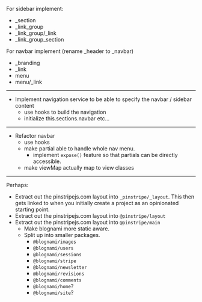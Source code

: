 
For sidebar implement:
- _section
- _link_group
- _link_group/_link
- _link_group_section

For navbar implement (rename _header to _navbar)
- _branding
- _link
- menu
- menu/_link

---

- Implement navigation service to be able to specify the navbar / sidebar content
    - use hooks to build the navigation
    - initialize this.sections.navbar etc...

---

- Refactor navbar
    - use hooks
    - make partial able to handle whole nav menu.
        - implement `expose()` feature so that partials can be directly accessible.
    - make viewMap actually map to view classes

---

Perhaps:
- Extract out the pinstripejs.com layout into `_pinstripe/_layout`. This then gets linked to when you initially create a project as an opinionated starting point.
- Extract out the pinstripejs.com layout into `@pinstripe/layout`
- Extract out the pinstripejs.com layout into `@pinstripe/main`
    - Make blognami more static aware.
    - Split up into smaller packages.
        - `@blognami/images`
        - `@blognami/users`
        - `@blognami/sessions`
        - `@blognami/stripe`
        - `@blognami/newsletter`
        - `@blognami/revisions`
        - `@blognami/comments`
        - `@blognami/home`?
        - `@blognami/site`?
